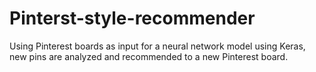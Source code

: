 # Pinterst-style-recommender
Using Pinterest boards as input for a neural network model using Keras, new pins are analyzed and recommended to a new Pinterest board.
